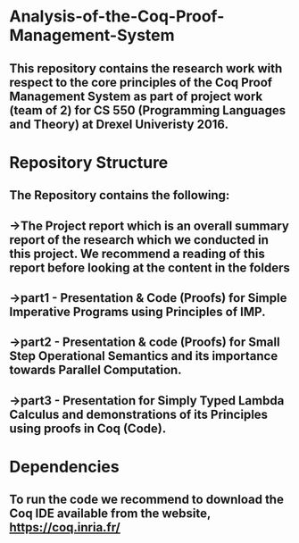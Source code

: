 # Analysis-of-the-Coq-Proof-Management-System
This repository contains the research work with respect to the core principles of the Coq Proof Management System as part of project work (team of 2) for CS 550 (Programming Languages and Theory) at Drexel Univeristy 2016.
--

# Repository Structure
The Repository contains the following:
--
->The Project report which is an overall summary report of the research which we conducted in this project. We recommend a reading of this report before looking at the content in the folders
--
->part1 - Presentation & Code (Proofs) for Simple Imperative Programs using Principles of IMP.
--
->part2 - Presentation & code (Proofs) for Small Step Operational Semantics and its importance towards Parallel Computation.
--
->part3 - Presentation for Simply Typed Lambda Calculus and demonstrations of its Principles using proofs in Coq (Code).
--
# Dependencies
To run the code we recommend to download the Coq IDE available from the website, https://coq.inria.fr/
--

